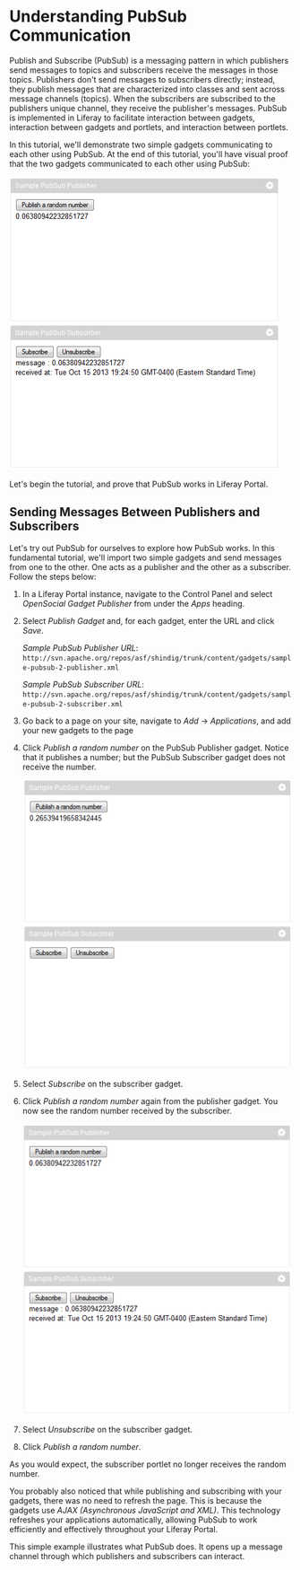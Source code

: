 # Understanding PubSub Communication

Publish and Subscribe (PubSub) is a messaging pattern in which publishers send
messages to topics and subscribers receive the messages in those topics.
Publishers don't send messages to subscribers directly; instead, they publish
messages that are characterized into classes and sent across message channels
(topics). When the subscribers are subscribed to the publishers unique channel,
they receive the publisher's messages. PubSub is implemented in Liferay to
facilitate interaction between gadgets, interaction between gadgets and
portlets, and interaction between portlets.

In this tutorial, we'll demonstrate two simple gadgets communicating to each
other using PubSub. At the end of this tutorial, you'll have visual proof that
the two gadgets communicated to each other using PubSub:

![Figure 1: When the Subscriber gadget is subscribed to the publisher's unique channel (topic), the subscriber receives all the publisher's messages.](../../images/opensocial-24.png)

Let's begin the tutorial, and prove that PubSub works in Liferay Portal.

## Sending Messages Between Publishers and Subscribers

Let's try out PubSub for ourselves to explore how PubSub works. In this
fundamental tutorial, we'll import two simple gadgets and send messages from one
to the other. One acts as a publisher and the other as a subscriber. Follow the
steps below:

1. In a Liferay Portal instance, navigate to the Control Panel and select
   *OpenSocial Gadget Publisher* from under the *Apps* heading.

2. Select *Publish Gadget* and, for each gadget, enter the URL and click
   *Save*. 

    *Sample PubSub Publisher URL*:
    `http://svn.apache.org/repos/asf/shindig/trunk/content/gadgets/sample-pubsub-2-publisher.xml`

    *Sample PubSub Subscriber URL*:
    `http://svn.apache.org/repos/asf/shindig/trunk/content/gadgets/sample-pubsub-2-subscriber.xml`
	
3. Go back to a page on your site, navigate to *Add* &rarr; *Applications*, and
   add your new gadgets to the page

4. Click *Publish a random number* on the PubSub Publisher gadget.  Notice that
   it publishes a number; but the PubSub Subscriber gadget does not receive the
   number.

    ![Figure 2: The subscriber cannot receive any messages from the publisher without being subscribed to the channel.](../../images/opensocial-23.png)

5. Select *Subscribe* on the subscriber gadget.

6. Click *Publish a random number* again from the publisher gadget. You now see
   the random number received by the subscriber.

    ![Figure 3: When the subscriber is subscribed to the publisher's channel, the subscriber is able to receive messages.](../../images/opensocial-24.png)

7. Select *Unsubscribe* on the subscriber gadget.

8. Click *Publish a random number*.

As you would expect, the subscriber portlet no longer receives the random
number.

You probably also noticed that while publishing and subscribing with your
gadgets, there was no need to refresh the page. This is because the gadgets use
*AJAX (Asynchronous JavaScript and XML)*. This technology refreshes your
applications automatically, allowing PubSub to work efficiently and effectively
throughout your Liferay Portal.

This simple example illustrates what PubSub does. It opens up a message channel
through which publishers and subscribers can interact. 
